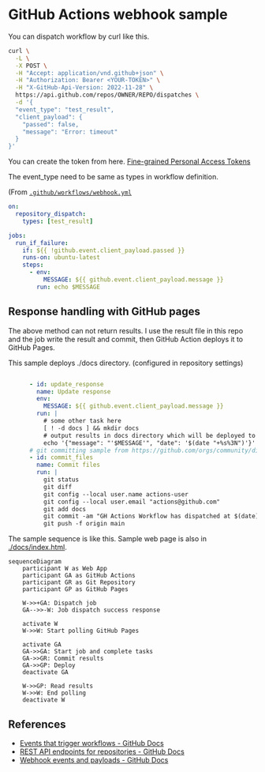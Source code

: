 # GitHub Actions webhook sample

You can dispatch workflow by curl like this.

```bash
curl \
  -L \
  -X POST \
  -H "Accept: application/vnd.github+json" \
  -H "Authorization: Bearer <YOUR-TOKEN>" \
  -H "X-GitHub-Api-Version: 2022-11-28" \
  https://api.github.com/repos/OWNER/REPO/dispatches \
  -d '{
  "event_type": "test_result",
  "client_payload": {
    "passed": false,
    "message": "Error: timeout"
  }
}'
```

You can create the token from here. [Fine-grained Personal Access Tokens](https://github.com/settings/tokens?type=beta)

The event_type need to be same as types in workflow definition.

(From [`.github/workflows/webhook.yml`](./github/workflows/webhook.yml)
```yaml
on:
  repository_dispatch:
    types: [test_result]

jobs:
  run_if_failure:
    if: ${{ !github.event.client_payload.passed }}
    runs-on: ubuntu-latest
    steps:
      - env:
          MESSAGE: ${{ github.event.client_payload.message }}
        run: echo $MESSAGE
```

## Response handling with GitHub pages

The above method can not return results.
I use the result file in this repo and the job write the result and commit, then GitHub Action deploys it to GitHub Pages.

This sample deploys ./docs directory. (configured in repository settings)

```yaml

      - id: update_response
        name: Update response
        env:
          MESSAGE: ${{ github.event.client_payload.message }}
        run: |
          # some other task here
          [ ! -d docs ] && mkdir docs
          # output results in docs directory which will be deployed to GitHub Pages
          echo '{"message": "'$MESSAGE'", "date": '$(date "+%s%3N")'}' > ./docs/response.json
      # git committing sample from https://github.com/orgs/community/discussions/25234#discussioncomment-4026272
      - id: commit_files
        name: Commit files  
        run: |
          git status
          git diff
          git config --local user.name actions-user
          git config --local user.email "actions@github.com"
          git add docs
          git commit -am "GH Actions Workflow has dispatched at $(date)"
          git push -f origin main
```

The sample sequence is like this. Sample web page is also in [./docs/index.html](./docs/index.html).

```mermaid
sequenceDiagram
    participant W as Web App
    participant GA as GitHub Actions
    participant GR as Git Repository
    participant GP as GitHub Pages

    W->>+GA: Dispatch job
    GA-->>-W: Job dispatch success response
    
    activate W
    W->>W: Start polling GitHub Pages
    
    activate GA
    GA->>GA: Start job and complete tasks
    GA->>GR: Commit results
    GA->>GP: Deploy
    deactivate GA
    
    W->>GP: Read results
    W->>W: End polling
    deactivate W
```

## References

- [Events that trigger workflows - GitHub Docs](https://docs.github.com/en/actions/using-workflows/events-that-trigger-workflows#repository_dispatch)
- [REST API endpoints for repositories - GitHub Docs](https://docs.github.com/en/rest/repos/repos?apiVersion=2022-11-28#create-a-repository-dispatch-event)
- [Webhook events and payloads - GitHub Docs](https://docs.github.com/en/webhooks/webhook-events-and-payloads#repository_dispatch)
